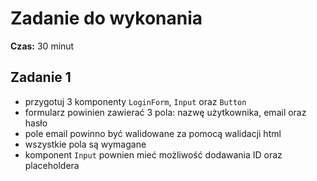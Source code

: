 # Zadanie do wykonania

**Czas:** 30 minut

## Zadanie 1

- przygotuj 3 komponenty `LoginForm`, `Input` oraz `Button`
- formularz powinien zawierać 3 pola: nazwę użytkownika, email oraz hasło
- pole email powinno być walidowane za pomocą walidacji html
- wszystkie pola są wymagane
- komponent `Input` pownien mieć możliwość dodawania ID oraz placeholdera
